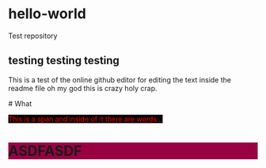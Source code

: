 # hello-world
Test repository

<h2>testing testing testing</h2>
<p>This is a test of the online github editor for editing the text inside the readme file oh my god this is crazy holy crap.</p>
# What

<span style="color:red;background:black">This is a span and inside of it there are words...</span>
<h1 style = "background:#990044">ASDFASDF</h1>
